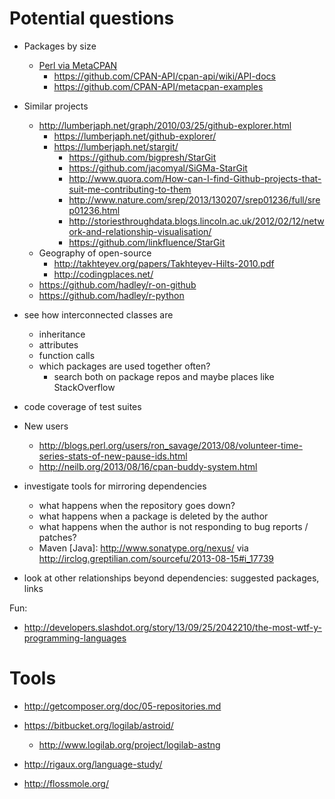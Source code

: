 Potential questions
===================

- Packages by size
  - [Perl via MetaCPAN](http://explorer.metacpan.org/?url=%2Frelease%2F_search%3Fq%3Dstatus%3Alatest%26sort%3Dstat.size%3Adesc%26fields%3Dname%2Cstat.size%2Cdate%26size%3D100&content=)
    - https://github.com/CPAN-API/cpan-api/wiki/API-docs
    - https://github.com/CPAN-API/metacpan-examples

- Similar projects
  - http://lumberjaph.net/graph/2010/03/25/github-explorer.html
    - https://lumberjaph.net/github-explorer/
    - https://lumberjaph.net/stargit/
      - https://github.com/bigpresh/StarGit
      - https://github.com/jacomyal/SiGMa-StarGit
      - http://www.quora.com/How-can-I-find-Github-projects-that-suit-me-contributing-to-them
      - http://www.nature.com/srep/2013/130207/srep01236/full/srep01236.html
      - http://storiesthroughdata.blogs.lincoln.ac.uk/2012/02/12/network-and-relationship-visualisation/
      - https://github.com/linkfluence/StarGit
  - Geography of open-source
    - http://takhteyev.org/papers/Takhteyev-Hilts-2010.pdf
    - http://codingplaces.net/
  - https://github.com/hadley/r-on-github
  - https://github.com/hadley/r-python

- see how interconnected classes are
  - inheritance
  - attributes
  - function calls
  - which packages are used together often?
    - search both on package repos and maybe places like StackOverflow

- code coverage of test suites

- New users
  - <http://blogs.perl.org/users/ron_savage/2013/08/volunteer-time-series-stats-of-new-pause-ids.html>
  - <http://neilb.org/2013/08/16/cpan-buddy-system.html>


- investigate tools for mirroring dependencies
  - what happens when the repository goes down?
  - what happens when a package is deleted by the author
  - what happens when the author is not responding to bug reports / patches?
  - Maven [Java]: <http://www.sonatype.org/nexus/> via <http://irclog.greptilian.com/sourcefu/2013-08-15#i_17739>

- look at other relationships beyond dependencies: suggested packages,  links

Fun:

- <http://developers.slashdot.org/story/13/09/25/2042210/the-most-wtf-y-programming-languages>

Tools
=====

* http://getcomposer.org/doc/05-repositories.md

* https://bitbucket.org/logilab/astroid/
  * http://www.logilab.org/project/logilab-astng

* http://rigaux.org/language-study/

* http://flossmole.org/
